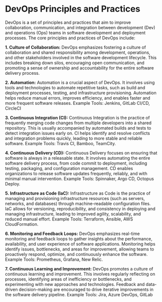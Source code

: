 # DevOps Principles and Practices
DevOps is a set of principles and practices that aim to improve collaboration, communication, and integration between development (Dev) and operations (Ops) teams in software development and deployment processes. The core principles and practices of DevOps include:

**1. Culture of Collaboration:**  DevOps emphasizes fostering a culture of collaboration and shared responsibility among development, operations, and other stakeholders involved in the software development lifecycle. This includes breaking down silos, encouraging open communication, and promoting a sense of ownership and accountability for the entire software delivery process.

**2. Automation:**  Automation is a crucial aspect of DevOps. It involves using tools and technologies to automate repetitive tasks, such as build and deployment processes, testing, and infrastructure provisioning. Automation helps reduce manual errors, improves efficiency, and enables faster and more frequent software releases.
Example Tools: Jenkins, GitLab CI/CD, CircleCI

**3. Continuous Integration (CI):** Continuous Integration is the practice of frequently merging code changes from multiple developers into a shared repository. This is usually accompanied by automated builds and tests to detect integration issues early on. CI helps identify and resolve conflicts and integration problems quickly, leading to more stable and reliable software.
Example Tools: Travis CI, Bamboo, TeamCity.

**4. Continuous Delivery (CD):** Continuous Delivery focuses on ensuring that software is always in a releasable state. It involves automating the entire software delivery process, from code commit to deployment, including testing, packaging, and configuration management. CD enables organizations to release software updates frequently, reliably, and with minimal manual intervention.
Example Tools: Spinnaker, Argo CD, Octopus Deploy.

**5. Infrastructure as Code (IaC):** Infrastructure as Code is the practice of managing and provisioning infrastructure resources (such as servers, networks, and databases) through machine-readable configuration files. IaC allows for versioning, reproducibility, and consistency in deploying and managing infrastructure, leading to improved agility, scalability, and reduced manual effort.
Example Tools: Terraform, Ansible, AWS CloudFormation.

**6. Monitoring and Feedback Loops:** DevOps emphasizes real-time monitoring and feedback loops to gather insights about the performance, availability, and user experience of software applications. Monitoring helps identify issues, bottlenecks, and areas for improvement, allowing teams to proactively respond, optimize, and continuously enhance the software.
Example Tools: Prometheus, Grafana, New Relic.

**7. Continuous Learning and Improvement:** DevOps promotes a culture of continuous learning and improvement. This involves regularly reflecting on processes, identifying areas of inefficiency or bottlenecks, and experimenting with new approaches and technologies. Feedback and data-driven decision-making are encouraged to drive iterative improvements in the software delivery pipeline.
Example Tools: Jira, Azure DevOps, GitLab



